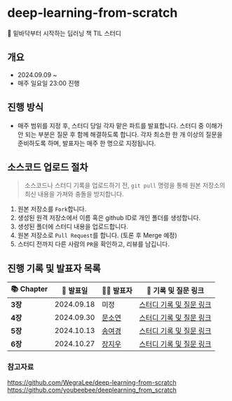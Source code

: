 # deep-learning-from-scratch
📖 밑바닥부터 시작하는 딥러닝 책 TIL 스터디

## 개요
- 2024.09.09 ~
- 매주 일요일 23:00 진행

## 진행 방식
- 매주 범위를 지정 후, 스터디 당일 각자 맡은 파트를 발표합니다. 스터디 중 이해가 안 되는 부분은 질문 후 함께 해결하도록 합니다. 각자 최소한 한 개 이상의 질문을 준비하도록 하며, 발표자는 매주 한 명으로 지정됩니다.

## 소스코드 업로드 절차
> 소스코드나 스터디 기록을 업로드하기 전, `git pull` 명령을 통해 원본 저장소의 최신 내용을 가져와 충돌을 방지합니다.
1. 원본 저장소를 `Fork`합니다.
2. 생성된 원격 저장소에서 이름 혹은 github ID로 개인 폴더를 생성합니다.
3. 생성된 폴더에 스터디 내용을 업로드합니다.
4. 원본 저장소로 `Pull Request`를 합니다. (토론 후 Merge 예정)
5. 스터디 전까지 다른 사람의 `PR`을 확인하고, 리뷰를 남깁니다.

## 진행 기록 및 발표자 목록
| 📚 **Chapter** | 📅 **발표일** | 🧑‍🏫 **발표자** | 📝 **기록 및 질문 링크** |
| --- | --- | --- | --- |
| **3장** | 2024.09.18 | 미정 | [스터디 기록 및 질문 링크](#) |
| **4장** | 2024.09.30 | [문소연](https://github.com/dotz0ver) | [스터디 기록 및 질문 링크](https://github.com/dotz0ver/deep-learning-from-scratch/blob/main/QnA/4%EA%B0%95%20%EC%8B%A0%EA%B2%BD%EB%A7%9D%20%ED%95%99%EC%8A%B5.md) |
| **5장** | 2024.10.13 | [송여경](https://github.com/0gonge) | [스터디 기록 및 질문 링크](https://github.com/dotz0ver/deep-learning-from-scratch/blob/main/QnA/5%EA%B0%95%20%EC%98%A4%EC%B0%A8%EC%97%AD%EC%A0%84%ED%8C%8C%EB%B2%95.md) |
| **6장** | 2024.10.27 | [장지우](https://github.com/zangzoo) | [스터디 기록 및 질문 링크](https://github.com/dotz0ver/deep-learning-from-scratch/blob/main/QnA/6%EA%B0%95%20%ED%95%99%EC%8A%B5%20%EA%B4%80%EB%A0%A8%20%EA%B8%B0%EC%88%A0%EB%93%A4.md) |


### 참고자료
https://github.com/WegraLee/deep-learning-from-scratch
https://github.com/youbeebee/deeplearning_from_scratch
